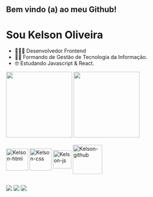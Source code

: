 ## Bem vindo (a) ao meu Github!
# Sou Kelson Oliveira
- 👨🏻‍💻 Desenvolvedor Frontend
- 👨‍🎓 Formando de Gestão de Tecnologia da Informação.
- 🤓 Estudando Javascript & React.

<div>
<img height="180rem" src="https://github-readme-stats.vercel.app/api?username=anuraghazra&show_icons=true&theme=dark"/>
<img height="180rem" src="https://github-readme-stats.vercel.app/api/top-langs/?username=kelsonobd&layout=compact&langs_count=16&theme=dark"/>
</div>
<div style="display: inline_inblock"><br>
<img align="center" alt="Kelson-html" height="60" width"60" src="https://cdn.jsdelivr.net/gh/devicons/devicon@latest/icons/html5/html5-original-wordmark.svg"/>
<img align="center" alt="Kelson-css" height="60" width"60" src="https://cdn.jsdelivr.net/gh/devicons/devicon@latest/icons/css3/css3-original-wordmark.svg"/>
<img align="center" alt="Kelson-js" height="50" width"50" src="https://cdn.jsdelivr.net/gh/devicons/devicon@latest/icons/javascript/javascript-original.svg"/>
<img align="center" alt="Kelson-github" height="80" width"80" src="https://cdn.jsdelivr.net/gh/devicons/devicon@latest/icons/git/git-original-wordmark.svg"/>
</div>

##

<div>
  <a href="https://www.linkedin.com/in/kelson-oliveira-94605a211/ target="_blank"><img src="https://img.shields.io/badge/LinkedIn-0077B5?style=for-the-badge&logo=linkedin&logoColor=white"></a>
  <a href="klson.dev"  target="_blank"><img src="https://img.shields.io/badge/website-000000?style=for-the-badge&logo=About.me&logoColor=white"></a>
  <a href="https://www.instagram.com/kelson.dev/" target="_blank"><img src="https://img.shields.io/badge/Instagram-E4405F?style=for-the-badge&logo=instagram&logoColor=white"></a>
</div>

          
            
            
    
          
